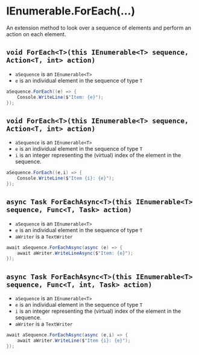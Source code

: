 # IEnumerable<T>.ForEach(...)

An extension method to look over a sequence of elements and perform an action on each element.

## `void ForEach<T>(this IEnumerable<T> sequence, Action<T, int> action)`

* `aSequence` is an `IEnumerable<T>`
* `e` is an individual element in the sequence of type `T`
```csharp
aSequence.ForEach((e) => {
    Console.WriteLine($"Item: {e}");
});
```

## `void ForEach<T>(this IEnumerable<T> sequence, Action<T, int> action)`

* `aSequence` is an `IEnumerable<T>`
* `e` is an individual element in the sequence of type `T`
* `i` is an integer representing the (virtual) index of the element in the sequence.
```csharp
aSequence.ForEach((e,i) => {
    Console.WriteLine($"Item {i}: {e}");
});
```

## `async Task ForEachAsync<T>(this IEnumerable<T> sequence, Func<T, Task> action)`

* `aSequence` is an `IEnumerable<T>`
* `e` is an individual element in the sequence of type `T`
* `aWriter` is a `TextWriter`
```csharp
await aSequence.ForEachAsync(async (e) => {
    await aWriter.WriteLineAsync($"Item: {e}");
});
```

## `async Task ForEachAsync<T>(this IEnumerable<T> sequence, Func<T, int, Task> action)`

* `aSequence` is an `IEnumerable<T>`
* `e` is an individual element in the sequence of type `T`
* `i` is an integer representing the (virtual) index of the element in the sequence.
* `aWriter` is a `TextWriter`
```csharp
await aSequence.ForEachAsync(async (e,i) => {
    await aWriter.WriteLine($"Item {i}: {e}");
});
```
